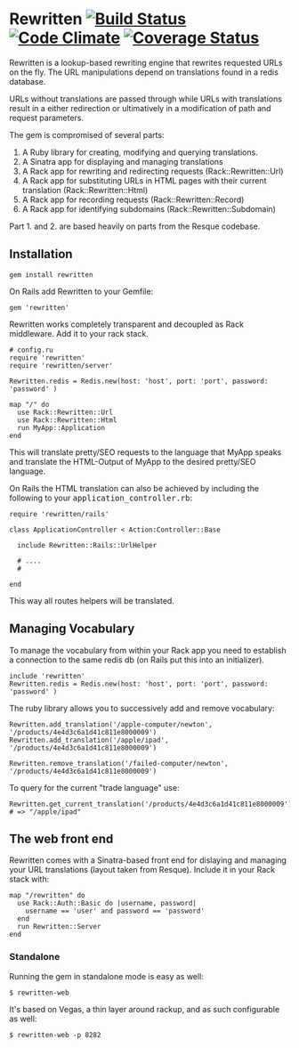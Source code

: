 Rewritten [![Build Status](https://travis-ci.org/learnjin/rewritten.png?branch=master)](https://travis-ci.org/learnjin/rewritten/) [![Code Climate](https://codeclimate.com/github/learnjin/rewritten.png)](https://codeclimate.com/github/learnjin/rewritten) [![Coverage Status](https://coveralls.io/repos/learnjin/rewritten/badge.png)](https://coveralls.io/r/learnjin/rewritten)
=========

Rewritten is a lookup-based rewriting engine that rewrites requested URLs on
the fly. The URL manipulations depend on translations found in a redis
database.

URLs without translations are passed through while URLs with translations
result in a either redirection or ultimatively in a modification of path and
request parameters.

The gem is compromised of several parts:

1. A Ruby library for creating, modifying and querying translations.
2. A Sinatra app for displaying and managing translations
3. A Rack app for rewriting and redirecting requests (Rack::Rewritten::Url)
4. A Rack app for substituting URLs in HTML pages with their current translation (Rack::Rewritten::Html)
5. A Rack app for recording requests (Rack::Rewritten::Record)
6. A Rack app for identifying subdomains (Rack::Rewritten::Subdomain)

Part 1. and 2. are based heavily on parts from the Resque codebase.

## Installation

    gem install rewritten

On Rails add Rewritten to your Gemfile:

    gem 'rewritten'

Rewritten works completely transparent and decoupled as Rack middleware. Add it to your rack stack.

    # config.ru
    require 'rewritten'
    require 'rewritten/server'
    
    Rewritten.redis = Redis.new(host: 'host', port: 'port', password: 'password' )

    map "/" do
      use Rack::Rewritten::Url
      use Rack::Rewritten::Html
      run MyApp::Application
    end


This will translate pretty/SEO requests to the language that MyApp speaks and translate the HTML-Output of
MyApp to the desired pretty/SEO language.

On Rails the HTML translation can also be achieved by including the following to your <tt>application_controller.rb</tt>:

    require 'rewritten/rails'

    class ApplicationController < Action:Controller::Base
    
      include Rewritten::Rails::UrlHelper
    
      # ....
      #

    end

This way all routes helpers will be translated.


## Managing Vocabulary

To manage the vocabulary from within your Rack app you need to establish a connection to the same
redis db (on Rails put this into an initializer).

    include 'rewritten'
    Rewritten.redis = Redis.new(host: 'host', port: 'port', password: 'password' )

The ruby library allows you to successively add and remove vocabulary:

    Rewritten.add_translation('/apple-computer/newton', '/products/4e4d3c6a1d41c811e8000009')
    Rewritten.add_translation('/apple/ipad', '/products/4e4d3c6a1d41c811e8000009')

    Rewritten.remove_translation('/failed-computer/newton', '/products/4e4d3c6a1d41c811e8000009')


To query for the current "trade language" use:

    Rewritten.get_current_translation('/products/4e4d3c6a1d41c811e8000009')         # => "/apple/ipad"


## The web front end

Rewritten comes with a Sinatra-based front end for dislaying and
managing your URL translations (layout taken from Resque). Include it in your Rack stack with:

    map "/rewritten" do
      use Rack::Auth::Basic do |username, password|
        username == 'user' and password == 'password'
      end
      run Rewritten::Server
    end

### Standalone

Running the gem in standalone mode is easy as well:

    $ rewritten-web 

It's based on Vegas, a thin layer around rackup, and as such configurable as well:

    $ rewritten-web -p 8282























